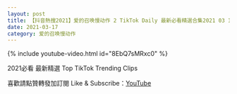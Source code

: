 ```yaml
---
layout: post
title: 【抖音熱搜2021】爱的召唤慢动作 2 TikTok Daily 最新必看精選合集2021 03 17
date: 2021-03-17
category: 爱的召唤慢动作
---
```


{% include youtube-video.html id="8EbQ7sMRxc0" %}

2021必看 最新精選 Top TikTok Trending Clips

喜歡請點贊轉發加訂閱 Like & Subscribe：[YouTube](https://www.youtube.com/channel/UCAoR7VcanIPd04uEq_GIylA/videos)

